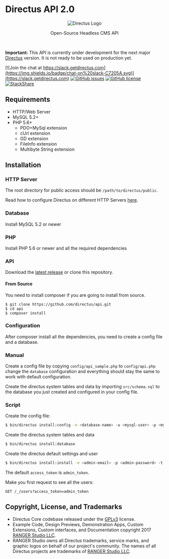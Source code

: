 # Directus API 2.0

<p align="center">
<img src="https://camo.githubusercontent.com/ebf016c308b7472411bd951e5ee3c418a44c0755/68747470733a2f2f73332e616d617a6f6e6177732e636f6d2f662e636c2e6c792f6974656d732f33513238333030343348315931633146314b32442f64697265637475732d6c6f676f2d737461636b65642e706e67" alt="Directus Logo"/>
</p>

<p align="center">Open-Source Headless CMS API</p>
<p>&nbsp;</p>

**Important:** This API is currently under development for the next major [Directus](https://github.com/directus/directus) version. It is not ready to be used on production yet.

[![Join the chat at https://slack.getdirectus.com](https://img.shields.io/badge/chat-on%20slack-C7205A.svg)](https://slack.getdirectus.com)
[![GitHub issues](https://img.shields.io/github/issues/directus/api.svg)](https://github.com/directus/api/issues)
[![GitHub license](https://img.shields.io/badge/license-GPL-blue.svg)](https://raw.githubusercontent.com/directus/api/master/license.md)
[![StackShare](http://img.shields.io/badge/tech-stack-0690fa.svg?style=flat)](https://stackshare.io/ranger/directus)

## Requirements

* HTTP/Web Server
* MySQL 5.2+
* PHP 5.6+
    * PDO+MySql extension
    * cUrl extension
    * GD extension
    * FileInfo extension
    * Multibyte String extension 

## Installation

### HTTP Server

The root directory for public access should be `/path/to/directus/public`.

Read how to configure Directus on different HTTP Servers [here](https://github.com/directus/server-configs).

### Database

Install MySQL 5.2 or newer

### PHP

Install PHP 5.6 or newer and all the required dependencies

### API

Download the [latest release](https://github.com/directus/api/releases) or clone this repository.

#### From Source

You need to install composer if you are going to install from source.

```
$ git clone https://github.com/directus/api.git
$ cd api
$ composer install 
```

### Configuration

After composer install all the dependencies, you need to create a config file and a database.

### Manual

Create a config file by copying `config/api_sample.php` to `config/api.php` change the `database` configuration and everything should stay the same to work with default configuration.

Create the directus system tables and data by importing `src/schema.sql` to the database you just created and configured in your config file.

### Script

Create the config file:

```bash
$ bin/directus install:config -n <database-name> -u <mysql-user> -p <mysql-password>
```

Create the directus system tables and data

```bash
$ bin/directus install:database
```

Create the directus default settings and user

```bash
$ bin/directus install:install -e <admin-email> -p <admin-password> -t <project-title>
```

The default `access_token` is `admin_token`.

Make you first request to see all the users:

```
GET /_/users?access_token=admin_token
```

## Copyright, License, and Trademarks
* Directus Core codebase released under the [GPLv3](http://www.gnu.org/copyleft/gpl.html) license.
* Example Code, Design Previews, Demonstration Apps, Custom Extensions, Custom interfaces, and Documentation copyright 2017 [RANGER Studio LLC](http://rngr.org/).
* RANGER Studio owns all Directus trademarks, service marks, and graphic logos on behalf of our project's community. The names of all Directus projects are trademarks of [RANGER Studio LLC](http://rngr.org/).
